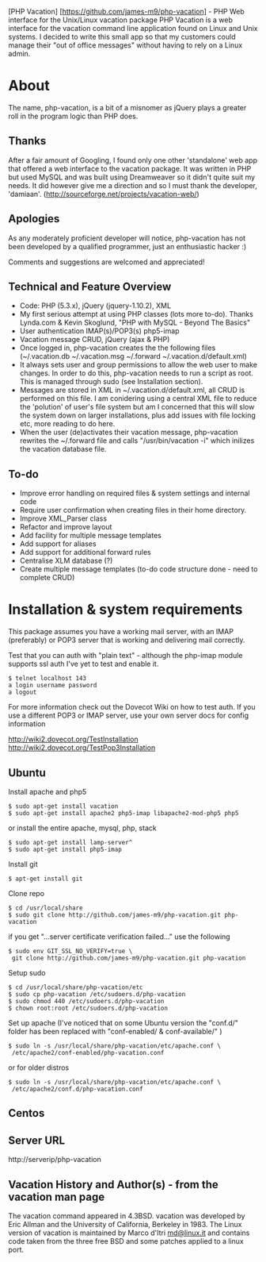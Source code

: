 [PHP Vacation] [https://github.com/james-m9/php-vacation] - PHP Web interface for the Unix/Linux vacation package
PHP Vacation is a web interface for the vacation command line application found on Linux and Unix systems.
I decided to write this small app so that my customers could manage their "out
of office messages" without having to rely on a Linux admin. 

# About
The name, php-vacation, is a bit of a misnomer as jQuery plays a greater roll in the program logic than PHP does. 

## Thanks
After a fair amount of Googling, I found only one other 'standalone' web app that offered a web interface to the vacation package. It was written in PHP but used MySQL and was built using Dreamweaver so it didn't quite suit my needs. It did however give me a direction and so I must thank the developer, 'damiaan'. (http://sourceforge.net/projects/vacation-web/)

## Apologies
As any moderately proficient developer will notice, php-vacation has not been
developed by a qualified programmer, just an enthusiastic hacker :) 

Comments and suggestions are welcomed and appreciated!

## Technical and Feature Overview
* Code: PHP (5.3.x), jQuery (jquery-1.10.2), XML
* My first serious attempt at using PHP classes (lots more to-do). Thanks Lynda.com & Kevin Skoglund, "PHP with MySQL - Beyond The Basics"
* User authentication IMAP(s)/POP3(s) php5-imap
* Vacation message CRUD, jQuery (ajax & PHP)
* Once logged in, php-vacation creates the the following files (~/.vacation.db ~/.vacation.msg ~/.forward ~/.vacation.d/default.xml)
* It always sets user and group permissions to allow the web user to make changes. In order to do this, php-vacation needs to run a script as root. This is managed through sudo (see Installation section).
* Messages are stored in XML in ~/.vacation.d/default.xml, all CRUD is   performed on this file. I am conidering using a central XML file to reduce the 'polution' of user's file system but am I concerned that this will slow the system down on larger installations, plus add issues with file locking etc, more reading to do here.
* When the user (de)activates their vacation message, php-vacation rewrites   the ~/.forward file and calls "/usr/bin/vacation -i" which inilizes the vacation database file.


## To-do
- Improve error handling on required files & system settings and internal code
- Require user confirmation when creating files in their home directory.
- Improve XML_Parser class
- Refactor and improve layout
- Add facility for multiple message templates
- Add support for aliases
- Add support for additional forward rules
- Centralise XLM database (?)
- Create multiple message templates (to-do code structure done - need to 
  complete CRUD)

# Installation & system requirements
This package assumes you have a working mail server, with an IMAP (preferably)
or POP3 server that is working and delivering mail correctly.

Test that you can auth with "plain text" - although the php-imap module 
supports ssl auth I've yet to test and enable it.

```
$ telnet localhost 143
a login username password
a logout
```

For more information check out the Dovecot Wiki on how to test auth. If you use
a different POP3 or IMAP server, use your own server docs for config 
information

http://wiki2.dovecot.org/TestInstallation
http://wiki2.dovecot.org/TestPop3Installation

## Ubuntu
Install apache and php5
```
$ sudo apt-get install vacation
$ sudo apt-get install apache2 php5-imap libapache2-mod-php5 php5
```
or install the entire apache, mysql, php, stack
```
$ sudo apt-get install lamp-server^
$ sudo apt-get install php5-imap
```
Install git
```
$ apt-get install git
```
Clone repo
```
$ cd /usr/local/share
$ sudo git clone http://github.com/james-m9/php-vacation.git php-vacation
```
if you get "...server certificate verification failed..." use the following
```
$ sudo env GIT_SSL_NO_VERIFY=true \
 git clone http://github.com/james-m9/php-vacation.git php-vacation
```
Setup sudo
```
$ cd /usr/local/share/php-vacation/etc
$ sudo cp php-vacation /etc/sudoers.d/php-vacation
$ sudo chmod 440 /etc/sudoers.d/php-vacation
$ chown root:root /etc/sudoers.d/php-vacation
```
Set up apache (I've noticed that on some Ubuntu version the "conf.d/" folder has been replaced with "conf-enabled/ & conf-available/" )
```
$ sudo ln -s /usr/local/share/php-vacation/etc/apache.conf \
 /etc/apache2/conf-enabled/php-vacation.conf
```
or for older distros
```
$ sudo ln -s /usr/local/share/php-vacation/etc/apache.conf \
 /etc/apache2/conf.d/php-vacation.conf
```

## Centos


## Server URL
http://serverip/php-vacation

## Vacation History and Author(s) - from the vacation man page
The vacation command appeared in 4.3BSD. 
vacation was developed by Eric Allman and the University of California, 
Berkeley in 1983. The Linux version of vacation is maintained by 
Marco d'Itri <md@linux.it> and contains code taken from the three free BSD and 
some patches applied to a linux port.
